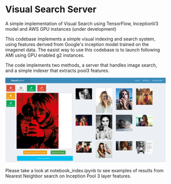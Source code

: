 Visual Search Server
===============

A simple implementation of Visual Search using TensorFlow, InceptionV3 model and AWS GPU instances  (under development)

This codebase implements a simple visual indexing and search system, using features derived from Google's inception 
model trained on the imagenet data. The easist way to use this codebase is to launch following AMI using GPU enabled g2 instances.
 
The code implements two methods, a server that handles image search, and a simple indexer that extracts pool3 features.

![Alpha Screenshot](appcode/static/alpha3.png "Alpha Screenshot")     



Please take a look at notebook_index.ipynb to see examples of results from Nearest Neighbor search on Inception Pool 3 layer features.
 